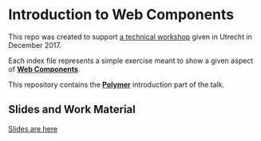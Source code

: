 # Introduction to Web Components

This repo was created to support [a technical workshop](https://www.meetup.com/Coffee-Code-and-Chat/events/245662648/) given in Utrecht in December 2017.

Each index file represents a simple exercise meant to show a given aspect of **[Web Components](https://www.webcomponents.org/)**.

This repository contains the **[Polymer](https://www.polymer-project.org/)** introduction part of the talk.

## Slides and Work Material

[Slides are here](https://docs.google.com/presentation/d/1h_wp7a_xbjJxeNLu6_Dd8Q4fBy2zA6jc1AjZrNqSEjo/edit?usp=sharing)